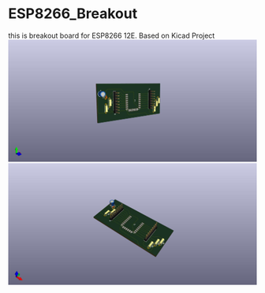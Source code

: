 # ESP8266_Breakout
this is breakout board for ESP8266 12E.  Based on Kicad Project
![View 1](https://github.com/beyondszine/ESP8266_Breakout/blob/master/ESP8266_12E_breakout/ESP8266_12E_breakout_2.jpg)
![View 2](https://github.com/beyondszine/ESP8266_Breakout/blob/master/ESP8266_12E_breakout/ESP8266_12E_breakout.jpg)
